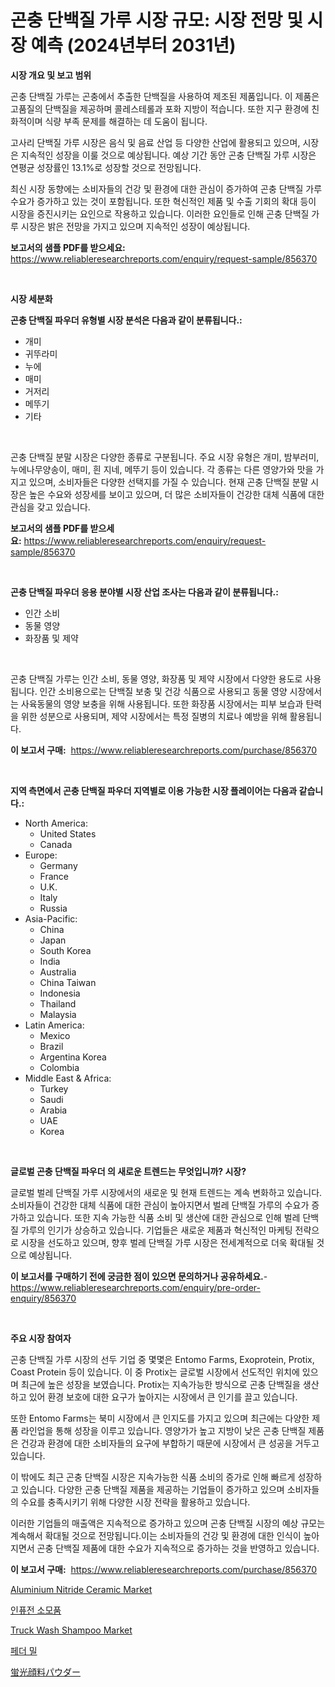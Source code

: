 <p><h1>곤충 단백질 가루 시장 규모: 시장 전망 및 시장 예측 (2024년부터 2031년)</h1></p><p><strong>시장 개요 및 보고 범위</strong></p>
<p><p>곤충 단백질 가루는 곤충에서 추출한 단백질을 사용하여 제조된 제품입니다. 이 제품은 고품질의 단백질을 제공하며 콜레스테롤과 포화 지방이 적습니다. 또한 지구 환경에 친화적이며 식량 부족 문제를 해결하는 데 도움이 됩니다. </p><p>고사리 단백질 가루 시장은 음식 및 음료 산업 등 다양한 산업에 활용되고 있으며, 시장은 지속적인 성장을 이룰 것으로 예상됩니다. 예상 기간 동안 곤충 단백질 가루 시장은 연평균 성장률인 13.1%로 성장할 것으로 전망됩니다. </p><p>최신 시장 동향에는 소비자들의 건강 및 환경에 대한 관심이 증가하여 곤충 단백질 가루 수요가 증가하고 있는 것이 포함됩니다. 또한 혁신적인 제품 및 수출 기회의 확대 등이 시장을 증진시키는 요인으로 작용하고 있습니다. 이러한 요인들로 인해 곤충 단백질 가루 시장은 밝은 전망을 가지고 있으며 지속적인 성장이 예상됩니다.</p></p>
<p><strong>보고서의 샘플 PDF를 받으세요:</strong> <a href="https://www.reliableresearchreports.com/enquiry/request-sample/856370">https://www.reliableresearchreports.com/enquiry/request-sample/856370</a></p>
<p>&nbsp;</p>
<p><strong>시장 세분화</strong></p>
<p><strong>곤충 단백질 파우더 유형별 시장 분석은 다음과 같이 분류됩니다.:</strong></p>
<p><ul><li>개미</li><li>귀뚜라미</li><li>누에</li><li>매미</li><li>거저리</li><li>메뚜기</li><li>기타</li></ul></p>
<p>&nbsp;</p>
<p><p>곤충 단백질 분말 시장은 다양한 종류로 구분됩니다. 주요 시장 유형은 개미, 밤부러미, 누에나무양송이, 매미, 흰 지네, 메뚜기 등이 있습니다. 각 종류는 다른 영양가와 맛을 가지고 있으며, 소비자들은 다양한 선택지를 가질 수 있습니다. 현재 곤충 단백질 분말 시장은 높은 수요와 성장세를 보이고 있으며, 더 많은 소비자들이 건강한 대체 식품에 대한 관심을 갖고 있습니다.</p></p>
<p><strong>보고서의 샘플 PDF를 받으세요:</strong>&nbsp;<a href="https://www.reliableresearchreports.com/enquiry/request-sample/856370">https://www.reliableresearchreports.com/enquiry/request-sample/856370</a></p>
<p>&nbsp;</p>
<p><strong> 곤충 단백질 파우더 응용 분야별 시장 산업 조사는 다음과 같이 분류됩니다.:</strong></p>
<p><ul><li>인간 소비</li><li>동물 영양</li><li>화장품 및 제약</li></ul></p>
<p>&nbsp;</p>
<p><p>곤충 단백질 가루는 인간 소비, 동물 영양, 화장품 및 제약 시장에서 다양한 용도로 사용됩니다. 인간 소비용으로는 단백질 보충 및 건강 식품으로 사용되고 동물 영양 시장에서는 사육동물의 영양 보충을 위해 사용됩니다. 또한 화장품 시장에서는 피부 보습과 탄력을 위한 성분으로 사용되며, 제약 시장에서는 특정 질병의 치료나 예방을 위해 활용됩니다.</p></p>
<p><strong>이 보고서 구매:</strong>&nbsp; <a href="https://www.reliableresearchreports.com/purchase/856370">https://www.reliableresearchreports.com/purchase/856370</a></p>
<p>&nbsp;</p>
<p><strong>지역 측면에서 곤충 단백질 파우더 지역별로 이용 가능한 시장 플레이어는 다음과 같습니다.:</strong></p>
<p><ul>
    <li>
        North America:
        <ul>
            <li>United States</li>
            <li>Canada</li>
        </ul>
    </li>
    <li>
        Europe:
        <ul>
            <li>Germany</li>
            <li>France</li>
            <li>U.K.</li>
            <li>Italy</li>
            <li>Russia</li>
        </ul>
    </li>
    <li>
        Asia-Pacific:
        <ul>
            <li>China</li>
            <li>Japan</li>
            <li>South Korea</li>
            <li>India</li>
            <li>Australia</li>
            <li>China Taiwan</li>
            <li>Indonesia</li>
            <li>Thailand</li>
            <li>Malaysia</li>
        </ul>
    </li>
    <li>
        Latin America:
        <ul>
            <li>Mexico</li>
            <li>Brazil</li>
            <li>Argentina Korea</li>
            <li>Colombia</li>
        </ul>
    </li>
    <li>
        Middle East & Africa:
        <ul>
            <li>Turkey</li>
            <li>Saudi</li>
            <li>Arabia</li>
            <li>UAE</li>
            <li>Korea</li>
        </ul>
    </li>
    </ul></p>
<p>&nbsp;</p>
<p><strong>글로벌 곤충 단백질 파우더 의 새로운 트렌드는 무엇입니까? 시장?</strong></p>
<p><p>글로벌 벌레 단백질 가루 시장에서의 새로운 및 현재 트렌드는 계속 변화하고 있습니다. 소비자들이 건강한 대체 식품에 대한 관심이 높아지면서 벌레 단백질 가루의 수요가 증가하고 있습니다. 또한 지속 가능한 식품 소비 및 생산에 대한 관심으로 인해 벌레 단백질 가루의 인기가 상승하고 있습니다. 기업들은 새로운 제품과 혁신적인 마케팅 전략으로 시장을 선도하고 있으며, 향후 벌레 단백질 가루 시장은 전세계적으로 더욱 확대될 것으로 예상됩니다.</p></p>
<p><strong>이 보고서를 구매하기 전에 궁금한 점이 있으면 문의하거나 공유하세요.</strong>- <a href="https://www.reliableresearchreports.com/enquiry/pre-order-enquiry/856370">https://www.reliableresearchreports.com/enquiry/pre-order-enquiry/856370</a></p>
<p>&nbsp;</p>
<p><strong>주요 시장 참여자</strong></p>
<p><p>곤충 단백질 가루 시장의 선두 기업 중 몇몇은 Entomo Farms, Exoprotein, Protix, Coast Protein 등이 있습니다. 이 중 Protix는 글로벌 시장에서 선도적인 위치에 있으며 최근에 높은 성장을 보였습니다. Protix는 지속가능한 방식으로 곤충 단백질을 생산하고 있어 환경 보호에 대한 요구가 높아지는 시장에서 큰 인기를 끌고 있습니다.</p><p>또한 Entomo Farms는 북미 시장에서 큰 인지도를 가지고 있으며 최근에는 다양한 제품 라인업을 통해 성장을 이루고 있습니다. 영양가가 높고 지방이 낮은 곤충 단백질 제품은 건강과 환경에 대한 소비자들의 요구에 부합하기 때문에 시장에서 큰 성공을 거두고 있습니다.</p><p>이 밖에도 최근 곤충 단백질 시장은 지속가능한 식품 소비의 증가로 인해 빠르게 성장하고 있습니다. 다양한 곤충 단백질 제품을 제공하는 기업들이 증가하고 있으며 소비자들의 수요를 충족시키기 위해 다양한 시장 전략을 활용하고 있습니다.</p><p>이러한 기업들의 매출액은 지속적으로 증가하고 있으며 곤충 단백질 시장의 예상 규모는 계속해서 확대될 것으로 전망됩니다.이는 소비자들의 건강 및 환경에 대한 인식이 높아지면서 곤충 단백질 제품에 대한 수요가 지속적으로 증가하는 것을 반영하고 있습니다.</p></p>
<p><strong>이 보고서 구매:</strong>&nbsp;&nbsp;<a href="https://www.reliableresearchreports.com/purchase/856370">https://www.reliableresearchreports.com/purchase/856370</a></p>
<p><p><a href="https://github.com/arionmp/Market-Research-Report-List-2/blob/main/aluminium-nitride-ceramic-market.md">Aluminium Nitride Ceramic Market</a></p><p><a href="https://github.com/xvz497517413/Market-Research-Report-List-1/blob/main/40741919179.md">인퓨전 소모품</a></p><p><a href="https://issuu.com/reportprime-2/docs/truck-wash-shampoo-market-size-2030.pptx">Truck Wash Shampoo Market</a></p><p><a href="https://github.com/vskv4779xr1/Market-Research-Report-List-1/blob/main/38525429180.md">페더 밀</a></p><p><a href="https://github.com/mcbeesbxa270/Market-Research-Report-List-1/blob/main/18937649825.md">蛍光顔料パウダー</a></p></p>
